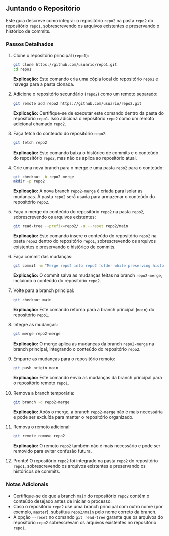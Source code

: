 ## Juntando o Repositório

Este guia descreve como integrar o repositório `repo2` na pasta `repo2` do repositório `repo1`, sobrescrevendo os arquivos existentes e preservando o histórico de commits.

### Passos Detalhados

1. Clone o repositório principal (`repo1`):
    ```sh
    git clone https://github.com/usuario/repo1.git
    cd repo1
    ```
    **Explicação:** Este comando cria uma cópia local do repositório `repo1` e navega para a pasta clonada.

2. Adicione o repositório secundário (`repo2`) como um remoto separado:
    ```sh
    git remote add repo2 https://github.com/usuario/repo2.git
    ```
    **Explicação:** Certifique-se de executar este comando dentro da pasta do repositório `repo1`. Isso adiciona o repositório `repo2` como um remoto adicional chamado `repo2`.

3. Faça fetch do conteúdo do repositório `repo2`:
    ```sh
    git fetch repo2
    ```
    **Explicação:** Este comando baixa o histórico de commits e o conteúdo do repositório `repo2`, mas não os aplica ao repositório atual.

4. Crie uma nova branch para o merge e uma pasta `repo2` para o conteúdo:
    ```sh
    git checkout -b repo2-merge
    mkdir -p repo2
    ```
    **Explicação:** A nova branch `repo2-merge` é criada para isolar as mudanças. A pasta `repo2` será usada para armazenar o conteúdo do repositório `repo2`.

5. Faça o merge do conteúdo do repositório `repo2` na pasta `repo2`, sobrescrevendo os arquivos existentes:
    ```sh
    git read-tree --prefix=repo2/ -u --reset repo2/main
    ```
    **Explicação:** Este comando insere o conteúdo do repositório `repo2` na pasta `repo2` dentro do repositório `repo1`, sobrescrevendo os arquivos existentes e preservando o histórico de commits.

6. Faça commit das mudanças:
    ```sh
    git commit -m "Merge repo2 into repo2 folder while preserving history"
    ```
    **Explicação:** O commit salva as mudanças feitas na branch `repo2-merge`, incluindo o conteúdo do repositório `repo2`.

7. Volte para a branch principal:
    ```sh
    git checkout main
    ```
    **Explicação:** Este comando retorna para a branch principal (`main`) do repositório `repo1`.

8. Integre as mudanças:
    ```sh
    git merge repo2-merge
    ```
    **Explicação:** O merge aplica as mudanças da branch `repo2-merge` na branch principal, integrando o conteúdo do repositório `repo2`.

9. Empurre as mudanças para o repositório remoto:
    ```sh
    git push origin main
    ```
    **Explicação:** Este comando envia as mudanças da branch principal para o repositório remoto `repo1`.

10. Remova a branch temporária:
    ```sh
    git branch -d repo2-merge
    ```
    **Explicação:** Após o merge, a branch `repo2-merge` não é mais necessária e pode ser excluída para manter o repositório organizado.

11. Remova o remoto adicional:
    ```sh
    git remote remove repo2
    ```
    **Explicação:** O remoto `repo2` também não é mais necessário e pode ser removido para evitar confusão futura.

12. Pronto! O repositório `repo2` foi integrado na pasta `repo2` do repositório `repo1`, sobrescrevendo os arquivos existentes e preservando os históricos de commits.

### Notas Adicionais

- Certifique-se de que a branch `main` do repositório `repo2` contém o conteúdo desejado antes de iniciar o processo.
- Caso o repositório `repo2` use uma branch principal com outro nome (por exemplo, `master`), substitua `repo2/main` pelo nome correto da branch.
- A opção `--reset` no comando `git read-tree` garante que os arquivos do repositório `repo2` sobrescrevam os arquivos existentes no repositório `repo1`.
